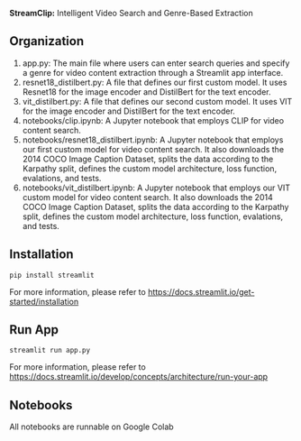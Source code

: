**StreamClip:** Intelligent Video Search and Genre-Based Extraction


## Organization
1. app.py: The main file where users can enter search queries and specify a genre for video content extraction through a Streamlit app interface.
2. resnet18_distilbert.py: A file that defines our first custom model. It uses Resnet18 for the image encoder and DistilBert for the text encoder.
3. vit_distilbert.py: A file that defines our second custom model. It uses VIT for the image encoder and DistilBert for the text encoder.
4. notebooks/clip.ipynb: A Jupyter notebook that employs CLIP for video content search.
5. notebooks/resnet18_distilbert.ipynb: A Jupyter notebook that employs our first custom model for video content search. It also downloads the 2014 COCO Image Caption Dataset, splits the data according to the Karpathy split, defines the custom model architecture, loss function, evalations, and tests.
6. notebooks/vit_distilbert.ipynb: A Jupyter notebook that employs our VIT custom model for video content search. It also downloads the 2014 COCO Image Caption Dataset, splits the data according to the Karpathy split, defines the custom model architecture, loss function, evalations, and tests.


## Installation
```
pip install streamlit
```
For more information, please refer to https://docs.streamlit.io/get-started/installation

## Run App

```
streamlit run app.py
```
For more information, please refer to https://docs.streamlit.io/develop/concepts/architecture/run-your-app

## Notebooks
All notebooks are runnable on Google Colab
